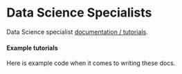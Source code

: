 # Data Science Specialists
Data Science specialist [documentation / tutorials](#).

#### Example tutorials
Here is example code when it comes to writing these docs.
